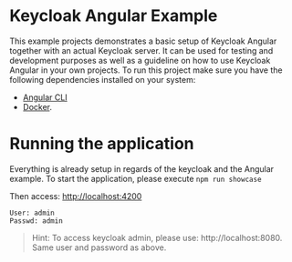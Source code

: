 # Keycloak Angular Example

This example projects demonstrates a basic setup of Keycloak Angular together with an actual
Keycloak server. It can be used for testing and development purposes as well as a guideline 
on how to use Keycloak Angular in your own projects. 
To run this project make sure you have the following dependencies installed on your system:

- [Angular CLI](https://cli.angular.io/)
- [Docker](https://www.docker.com/).


# Running the application

Everything is already setup in regards of the keycloak and the Angular example.
To start the application, please execute `npm run showcase` 

Then access: [http://localhost:4200](http://localhost:4200)

```
User: admin
Passwd: admin
```

> Hint: To access keycloak admin, please use: http://localhost:8080. Same user and password as above.  
